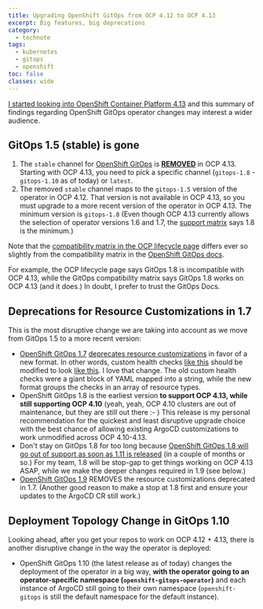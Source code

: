 ```yaml
---
title: Upgrading OpenShift GitOps from OCP 4.12 to OCP 4.13
excerpt: Big features, big deprecations
category:
  - technote
tags:
  - kubernetes
  - gitops
  - openshift
toc: false
classes: wide
---
```


[I started looking into OpenShift Container Platform 4.13](https://github.com/IBM/cloudpak-gitops/issues/288) and this summary of findings regarding OpenShift GitOps operator changes may interest a wider audience.

## GitOps 1.5 (stable) is gone

1. The `stable` channel for [OpenShift GitOps](https://docs.openshift.com/gitops/1.10/release_notes/gitops-release-notes.html) is [**REMOVED**](https://docs.openshift.com/gitops/1.10/release_notes/gitops-release-notes.html#GitOps-compatibility-support-matrix_gitops-release-notes) in OCP 4.13. Starting with OCP 4.13, you need to pick a specific channel  (`gitops-1.8` - `gitops-1.10` as of today) or `latest`.
1. The removed `stable` channel maps to the `gitops-1.5` version of the operator in OCP 4.12. That version is not available in OCP 4.13, so you must upgrade to a more recent version of the operator in OCP 4.13. The minimum version is `gitops-1.8` (Even though OCP 4.13 currently allows the selection of operator versions 1.6 and 1.7, the [support matrix](https://docs.openshift.com/gitops/1.10/release_notes/gitops-release-notes.html#GitOps-compatibility-support-matrix_gitops-release-notes) says 1.8 is the minimum.)

Note that the [compatibility matrix in the OCP lifecycle page](https://access.redhat.com/support/policy/updates/openshift#gitops) differs ever so slightly from the compatibility matrix in the [OpenShift GitOps docs](https://docs.openshift.com/gitops/1.10/release_notes/gitops-release-notes.html#GitOps-compatibility-support-matrix_gitops-release-notes).

For example, the OCP lifecycle page says GitOps 1.8 is incompatible with OCP 4.13, while the GitOps compatibility matrix says GitOps 1.8 works on OCP 4.13 (and it does.) In doubt, I prefer to trust the GitOps Docs.

## Deprecations for Resource Customizations in 1.7

This is the most disruptive change we are taking into account as we move from GitOps 1.5 to a more recent version:

- [OpenShift GitOps 1.7](https://docs.openshift.com/gitops/1.9/release_notes/gitops-release-notes.html#new-features-1-7-0_gitops-release-notes) [deprecates resource customizations](https://issues.redhat.com/browse/GITOPS-2890) in favor of a new format. In other words, custom health checks [like this](https://github.com/IBM/cloudpak-gitops/blob/d889f56524a73b9a0f958a00b40c8d72aea8abb0/config/argocd/templates/0200-argocd.yaml#L89C3-L89C25) should be modified to look [like this](https://issues.redhat.com/browse/GITOPS-1561). I love that change. The old custom health checks were a giant block of YAML mapped into a string, while the new format groups the checks in an array of resource types.
- OpenShift GitOps 1.8 is the earliest version **to support OCP 4.13, while still supporting OCP 4.10** (yeah, yeah, OCP 4.10 clusters are out of maintenance, but they are still out there :- ) This release is my personal recommendation for the quickest and least disruptive upgrade choice with the best chance of allowing existing ArgoCD customizations to work unmodified across OCP 4.10-4.13.
- Don't stay on GitOps 1.8 for too long because [OpenShift GitOps 1.8 will go out of support as soon as 1.11 is released](https://access.redhat.com/support/policy/updates/openshift#gitops) (in a couple of months or so.) For my team, 1.8 will be stop-gap to get things working on OCP 4.13 ASAP, while we make the deeper changes required in 1.9 (see below.)
- [OpenShift GitOps 1.9](https://docs.openshift.com/gitops/1.9/release_notes/gitops-release-notes.html#new-features-1-9-0_gitops-release-notes) REMOVES the resource customizations deprecated in 1.7. (Another good reason to make a stop at 1.8 first and ensure your updates to the ArgoCD CR still work.)

## Deployment Topology Change in GitOps 1.10

Looking ahead, after you get your repos to work on OCP 4.12 + 4.13, there is another disruptive change in the way the operator is deployed:

- OpenShift GitOps 1.10 (the latest release as of today) changes the deployment of the operator in a big way, **with the operator going to an operator-specific namespace (`openshift-gitops-operator`)** and each instance of ArgoCD still going to their own namespace (`openshift-gitops` is still the default namespace for the default instance).
